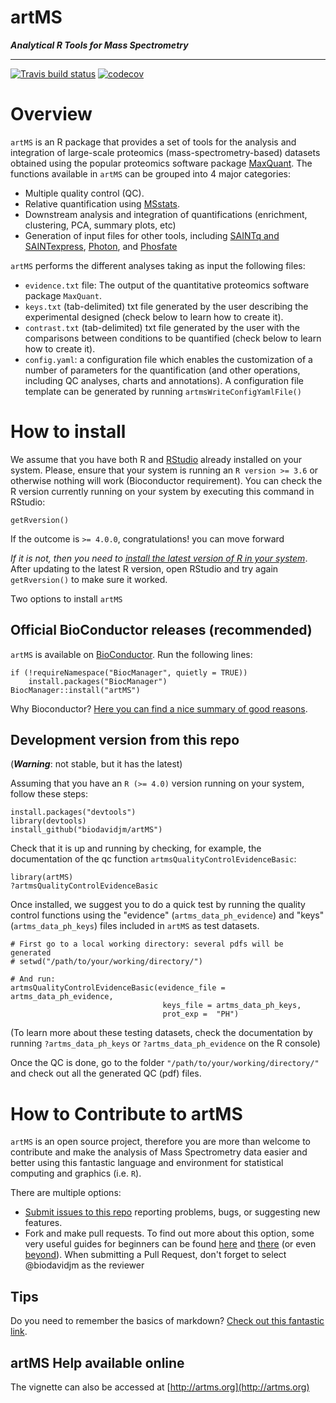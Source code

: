 # artMS

___Analytical R Tools for Mass Spectrometry___

---

[![Travis build status](https://travis-ci.org/biodavidjm/artMS.svg?branch=master)](https://travis-ci.org/biodavidjm/artMS) 
[![codecov](https://codecov.io/github/biodavidjm/artMS/branch/master/graphs/badge.svg)](https://codecov.io/github/biodavidjm/artMS) 


# Overview

`artMS` is an R package that provides a set of tools for the analysis and integration of large-scale proteomics (mass-spectrometry-based) datasets obtained using the popular proteomics software package 
[MaxQuant](http://www.biochem.mpg.de/5111795/maxquant). The functions available in `artMS` can be grouped into 4 major categories:

- Multiple quality control (QC).
- Relative quantification using [MSstats](http://msstats.org/).
- Downstream analysis and integration of quantifications (enrichment, clustering, PCA, summary plots, etc)
- Generation of input files for other tools, including [SAINTq and SAINTexpress](http://saint-apms.sourceforge.net/Main.html), [Photon](https://github.com/jdrudolph/photon), and [Phosfate](http://phosfate.com/)


`artMS` performs the different analyses taking as input the following files:

- `evidence.txt` file: The output of the quantitative proteomics software 
package `MaxQuant`. 
- `keys.txt` (tab-delimited) txt file generated by the user describing the experimental designed (check below to learn how to create it).
- `contrast.txt` (tab-delimited) txt file generated by the user with the comparisons between conditions to be quantified (check below to learn how to create it).
- `config.yaml`: a configuration file which enables the customization of a number of parameters for the quantification (and other operations, including QC analyses, charts and annotations). A configuration file template can be generated by running `artmsWriteConfigYamlFile()`



# How to install

We assume that you have both R and [RStudio](https://www.rstudio.com/) already installed on your system. Please, ensure that your system is running an `R version >= 3.6` or otherwise nothing will work (Bioconductor requirement). You can check the R version currently running on your system by executing this command in RStudio:

```
getRversion()
```

If the outcome is `>= 4.0.0`, congratulations! you can move forward

*If it is not, then you need to [install the latest version of R in your system](https://www.r-project.org/)*. After updating to the latest R version, open RStudio and try again `getRversion()` to make sure it worked.

Two options to install `artMS`

## Official BioConductor releases (recommended)

`artMS` is available on [BioConductor](https://www.bioconductor.org/). 
Run the following lines:

```
if (!requireNamespace("BiocManager", quietly = TRUE))
    install.packages("BiocManager")
BiocManager::install("artMS")
```

Why Bioconductor? [Here you can find a nice summary of good reasons](https://bioinformatics.stackexchange.com/questions/639/why-bioconductor).

## Development version from this repo

(***Warning***: not stable, but it has the latest)

Assuming that you have an `R (>= 4.0)` version running on your system, 
follow these steps:


```
install.packages("devtools")
library(devtools)
install_github("biodavidjm/artMS")
```

Check that it is up and running by checking, for example, the documentation of the qc function `artmsQualityControlEvidenceBasic`:

```
library(artMS)
?artmsQualityControlEvidenceBasic
```

Once installed, we suggest you to do a quick test by running the quality control functions using the "evidence" (`artms_data_ph_evidence`) and "keys" (`artms_data_ph_keys`) files included in `artMS` as test datasets.

```
# First go to a local working directory: several pdfs will be generated
# setwd("/path/to/your/working/directory/")

# And run:
artmsQualityControlEvidenceBasic(evidence_file = artms_data_ph_evidence,
                                  keys_file = artms_data_ph_keys, 
                                  prot_exp =  "PH")
```

(To learn more about these testing datasets, check the documentation by running `?artms_data_ph_keys` or `?artms_data_ph_evidence` on the R console)


Once the QC is done, go to the folder `"/path/to/your/working/directory/"` and check out all the generated QC (pdf) files.



# How to Contribute to artMS

`artMS` is an open source project, therefore you are more than welcome to contribute and make the analysis of Mass Spectrometry data easier and better using this fantastic language and environment for statistical computing and graphics (i.e. `R`).

There are multiple options:

- [Submit issues to this repo](https://github.com/biodavidjm/artMS/issues) reporting problems, bugs, or suggesting new features.
- Fork and make pull requests. To find out more about this option, 
some very useful guides for beginners can be found <a href="https://akrabat.com/the-beginners-guide-to-contributing-to-a-github-project/" target="blank">here</a>
and <a href="https://github.com/Bioconductor/Contributions/blob/master/CONTRIBUTING.md" target="blank">there</a> (or even <a href="http://lmgtfy.com/?q=how+to+contribute+to+a+github+project" target="blank">beyond</a>). When submitting a Pull Request, don't forget to select @biodavidjm as the reviewer

## Tips

Do you need to remember the basics of markdown? [Check out this fantastic link](https://commonmark.org/help/tutorial/index.html).


## artMS Help available online

The vignette can also be accessed at [http://artms.org](http://artms.org)
